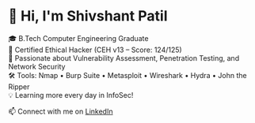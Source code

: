 # 👋 Hi, I'm Shivshant Patil

🎓 B.Tech Computer Engineering Graduate  
🎯 Certified Ethical Hacker (CEH v13 – Score: 124/125)  
🔐 Passionate about Vulnerability Assessment, Penetration Testing, and Network Security  
🛠️ Tools: Nmap • Burp Suite • Metasploit • Wireshark • Hydra • John the Ripper  
💡 Learning more every day in InfoSec!

📫 Connect with me on [LinkedIn](https://www.linkedin.com/in/shivshant-patil-b58aaa281)

